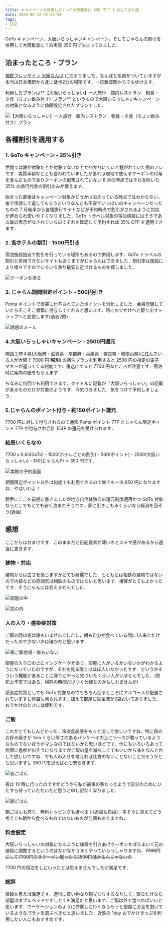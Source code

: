 ```yaml
---
title: キャンペーンを併用しまくって大阪難波に 350 円で 1 泊してきた話
date: 2020-08-12 22:57:54
tags: 
- 日記
---
```


GoTo キャンペーン，大阪いらっしゃいキャンペーン，そしてじゃらんの割引を併用して大阪難波に 1 泊実質 350 円で泊まってきました．

<!--more-->

## 泊まったところ・プラン

[相鉄フレッサイン 大阪なんば](https://goo.gl/maps/uHyMG7KZKFhiC7z28) に泊まりました．なんばと名前がついていますが本当は日本橋駅から北に徒歩2分の場所です．一応難波駅からでも歩けます．

利用したプランは**【大阪いらっしゃい】一人旅行　館内レストラン　朝食・夕食（ちょい飲み付き）プラン** というもので大阪いらっしゃいキャンペーンの対象となるように値段設定されたプランでした．

![【大阪いらっしゃい】一人旅行　館内レストラン　朝食・夕食（ちょい飲み付き）プラン](https://lh3.googleusercontent.com/MJ4ofmoLBcPQQWdrdr265kbbhZTSkuGf4MqmdKar2JxVw98lD0r35jcRGotBcpXKZw6AEIMTJYpdXwzhM3b3wHXS-2_VSgNHg31c4f5KPz256NnJ4v9569wimqg9z3tcUYoV1HU_ywc=w2400)

## 各種割引を適用する

### 1. GoTo キャンペーン - 35%引き

世間では誰が対象だとか対象でないだとかわかりにくいと騒がれていた例のアレです．実質半額などとも言われていましたがあれは現地で使えるクーポンの付与を含んだものでありクーポンの配布されていない 8 月の時点ではそれを除いた 35% の旅行代金の割引のみが使えます．

始まった直後はキャンペーン対象かどうかは泊まっている時点ではわからない，後で申請して返してもらうというなんとも不安でいっぱいのキャンペーンだったものの 7 月後半から各種旅行サイトなどが予約時点で割引がされるように対応が進められ使いやすくなりました．GoTo トラベル対象の宿泊施設にはそうである旨の表示がなされているのでそれを確認して予約すれば 35% OFF を適用できます．



### 2. 各ホテルの割引 - 1500円引き

宿泊施設独自で割引を行っている場所もあるので併用します．GoTo トラベルの割引と併用できないサイトもありますがじゃらんはできました．割引率は施設により様々ですのでいろいろ漁り最安に近づけるものを探しました．

![クーポンを漁る](https://lh3.googleusercontent.com/-bNEDFvGQzt5QzFo8m2uOAJ5szJ-m6sxfp80R8S6ON37WAC0Yya1yOtHyMTAdw8UcfEAcpgpKe_Vyl-gOiw6gKXiWlXIT3L5c2pjEBlgjMbCoFWYF49_pUdevfVWk5AOEZK7lkw4xRs=w2400)

### 3. じゃらん期間限定ポイント - 500円引き

Ponta ポイントで唐突に付与されていたポイントを消化しました．会員登録していたらそこそこ頻繁に付与してくれると思います．時におでかけへと駆り出すトラップへと変貌します(過去2敗)

![誘惑のメール](https://lh3.googleusercontent.com/vOLXVg0jB22jInqXQDYVAqQlFQNsUYUYGvv9HsPndUbUXFFlstgWW0h8bfqy4U-VMJb8R0-tA5ljSIjxsJm3wTERAq4qDFbLWC1yV9gEkLuN-DvEO-QcGOOBSui5B3C52rrSfY4PD2M=w2400)

### 4.大阪いらっしゃいキャンペーン - 2500円還元

関西２府４県(大阪府・滋賀県・京都府・兵庫県・奈良県・和歌山県)に住んでいる人が大阪で 7000 円(**税別**) の宿泊プランを利用すると 2500 円の指定の電子マネーが返ってくる制度です．税込にすると 7700 円なところが注意です．宿泊時に案内の紙をもらえます．

ちなみに何回でも利用できます．タイトルに記載が「大阪いらっしゃい」の記載があるものだけが対象のようです．今気づきました．気をつけて予約しましょう．



### 5.じゃらんのポイント付与 - 約150ポイント還元

7700 円に対して付与されるので通常 Ponta ポイント 77P とじゃらん限定ポイント 77P が付与され合計 154P の還元を受けられます．



### 結局いくらなの

7700 x 0.65(GoTo) - 1500(ホテルごとの割引) - 500(ポイント) - 2500(大阪いらっしゃい) - 150(じゃらんP) ≒ 350 円です．



![実際の予約画面](https://lh3.googleusercontent.com/62vsVWn_MarMIPqEp5U2ananN7Q_2lKkmLoowaBcF-WYprYwtXUvYAftTi7z6TbGtHWJ4bjl8M-X1CRmXvTENCrZL7gbnDRKt3kucAnpjuT52C7hI27npC8h9GKJ4fYxiwi5XyKeeJQ=w2400)

期間限定ポイント以外は何度でも利用できるので誰でも一泊 850 円になりますね．やばいわよ！

勝手にここを前提に書きましたが地方自治体独自の還元制度適用かつ GoTo 対象ならどこでもとても安く泊まれそうです．家に引きこもるくらいなら経済を回そう(適当)



## 感想

ここからはおまけです．このままだと日記要素が薄いのとステマ感があるから適当に書きます．

### 建物・対応

建物からは古さを感じますがとても綺麗でした．もともとは相鉄の建物ではないので内装などの雰囲気は相鉄のものではないと思います．接客がとてもよかったです．そうにゃんには会えませんでした．

![部屋の中](https://lh3.googleusercontent.com/sefgzRKAW83GAs73X_oktTvEXihi1VhO04205gK4r3_rXqru2PdwpV5guzss23W8S6KCEm8iaqJFIKTsipHxjgcm_8z9_B67VLIr_ya3gSZAdi286-Lx-_TszT5ZTG8WCo7iRisz0fk=w2400)

![窓の外](https://lh3.googleusercontent.com/fY2elHpr1u1r5bPokTPB2sPfyFahpSOTQqQiBEbGkR1U7KfjvbfLF7LQ8ZwFHNpmdZdSSIo6yGdCCHvkoSzROckXG0GwcTPN9oQiZ_USP7MAyTnDXIugZ6I-mU1g7wpW2qZDqsdefqY=w2400)

### 人の入り・感染症対策

ご飯の時は夜は誰もいませんでしたし，朝も自分が食べている間に1人来ただけだったので少ないのは確かだと思います．

![夜ご飯会場 - 誰もいない](https://lh3.googleusercontent.com/AtR9uwiW0W6ceMdJBh3636TuWHHYbizkrfj4SO0sC6Fey3lKroBv8Sd_5EWFj27SGzl_H61hgFX5ez8oj038qGsRdmEYxSK3CphagX2zsu4Bhlvv_usaHDughaUkGhQsmxpG7uo_Qeo=w2400)

部屋の入り口の上にインジケータがあり，部屋に人がいるかいないかがわかるようになっていたのですが．それを見る限りはほぼ人いなかったです．というかそういう機能があることに帰りにやっと気づいたくらい人がいませんでした．(防犯上不安ではある．掃除の時間だけつく仕様なのかもしれませんが)

感染症対策としても GoTo 対象なのでもちろん至るところにアルコールが配置されていますし体温も測られます．加えて部屋に除菌液が2袋おいてありました．おでかけのときには便利です．

### ご飯

これがとてもしんどかった．冷凍食品感をもっと消して欲しいですね．特に夜のお好み焼きが 1cm くらい厚さのあるパンケーキの上にソースが載っているようなものでないほうがマシなのではないかと思いほどです．他にもいろいろあって無限に愚痴が出そうになりますがご飯の量を減らしてでもいいから味をなんとかして欲しいですね．でも人の入りを考えれば仕方のないことないことだろうかとも思いますし 350 円を思えば心も安らぎます．

![夜ごはん](https://lh3.googleusercontent.com/M3t5WXpQ1noMHyj8K3XNZm1xsBgu7iksKEwmJidx0znTV7JOYRmUT0TctJ9cffgvW_WXBnPrvuB4cW4mLyACrbtCS4xfhbzR8kcUCoIYdsF9RgcIOCZaok9Zyet2d1aMsWo_agGiK9g=w2400)

夜は 19 時に行ったのですがどうやら私が最後の客だったようで自分のためにひたすら待っていただいたと思うと申し訳なくなりました．

![朝ごはん](https://lh3.googleusercontent.com/azvnms1zAsziVT7Wm6qQUfNNEB8zfrethkGReCt6IZwNz5jYIn74B9Yyr_GI7DAhjIO7E8KV3km6-gCucAluWNuc5OvBQPYt3MXCem_bqJjozbl0Aj9S64VYEBOZTzBvu74gHYwcJaY=w2400)

朝ごはんも然り．無料トッピングも選べます(追加も自由)．多そうに見えてどう考えても朝から食べるものではないものが何個もありますね．

### 料金設定

大阪いらっしゃいの対象になるように値段を引きあげクーポンをばらまいて元の値段に調整するというのはなかなかうまくやっていらっしゃりますね．~~7700円にして7700円引きクーポン配ったら2500円儲かるんじゃないの~~

7700 円の宿泊をしにいったとは思えませんでしたが満足です．

### 総評

値段を思えば満足です．適当に買い物なり観光なりするなりして，寝るだけなら部屋はダブルベッドですしとても満足だと思います．ご飯は外で食べればいいと思います．ワーケーションのように作業しに行くならもっと部屋にお金を割いているようなプランを選ぶべきだと思いました．近鉄の 1day おでかけきっぷを利用したい人にもおすすめです．

